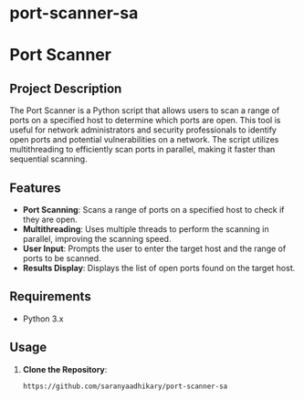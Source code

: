 # port-scanner-sa
# Port Scanner

## Project Description

The Port Scanner is a Python script that allows users to scan a range of ports on a specified host to determine which ports are open. This tool is useful for network administrators and security professionals to identify open ports and potential vulnerabilities on a network. The script utilizes multithreading to efficiently scan ports in parallel, making it faster than sequential scanning.

## Features

- **Port Scanning**: Scans a range of ports on a specified host to check if they are open.
- **Multithreading**: Uses multiple threads to perform the scanning in parallel, improving the scanning speed.
- **User Input**: Prompts the user to enter the target host and the range of ports to be scanned.
- **Results Display**: Displays the list of open ports found on the target host.

## Requirements

- Python 3.x

## Usage

1. **Clone the Repository**:
   ```bash
   https://github.com/saranyaadhikary/port-scanner-sa
